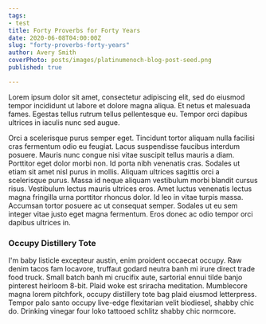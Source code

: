 ```yaml
---
tags:
- test
title: Forty Proverbs for Forty Years
date: 2020-06-08T04:00:00Z
slug: "forty-proverbs-forty-years"
author: Avery Smith
coverPhoto: posts/images/platinumenoch-blog-post-seed.png
published: true

---
```

Lorem ipsum dolor sit amet, consectetur adipiscing elit, sed do eiusmod tempor incididunt ut labore et dolore magna aliqua. Et netus et malesuada fames. Egestas tellus rutrum tellus pellentesque eu. Tempor orci dapibus ultrices in iaculis nunc sed augue.

<!-- endexcerpt -->

Orci a scelerisque purus semper eget. Tincidunt tortor aliquam nulla facilisi cras fermentum odio eu feugiat. Lacus suspendisse faucibus interdum posuere. Mauris nunc congue nisi vitae suscipit tellus mauris a diam. Porttitor eget dolor morbi non. Id porta nibh venenatis cras. Sodales ut etiam sit amet nisl purus in mollis. Aliquam ultrices sagittis orci a scelerisque purus. Massa id neque aliquam vestibulum morbi blandit cursus risus. Vestibulum lectus mauris ultrices eros. Amet luctus venenatis lectus magna fringilla urna porttitor rhoncus dolor. Id leo in vitae turpis massa. Accumsan tortor posuere ac ut consequat semper. Sodales ut eu sem integer vitae justo eget magna fermentum. Eros donec ac odio tempor orci dapibus ultrices in.

### Occupy Distillery Tote

I'm baby listicle excepteur austin, enim proident occaecat occupy. Raw denim tacos fam locavore, truffaut godard neutra banh mi irure direct trade food truck. Small batch banh mi crucifix aute, sartorial ennui tilde banjo pinterest heirloom 8-bit. Plaid woke est sriracha meditation. Mumblecore magna lorem pitchfork, occupy distillery tote bag plaid eiusmod letterpress. Tempor palo santo occupy live-edge flexitarian velit biodiesel, shabby chic do. Drinking vinegar four loko tattooed schlitz shabby chic normcore.